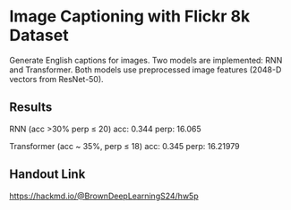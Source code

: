 # Image Captioning with Flickr 8k Dataset

Generate English captions for images. Two models are implemented: RNN and Transformer. 
Both models use preprocessed image features (2048-D vectors from ResNet-50).

## Results
RNN (acc >30% perp ≤ 20)
acc: 0.344	 perp: 16.065

Transformer (acc ~ 35%, perp ≤ 18)
acc: 0.345	 perp: 16.21979

## Handout Link
https://hackmd.io/@BrownDeepLearningS24/hw5p
